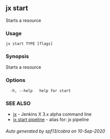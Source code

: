 ## jx start

Starts a resource

### Usage

```
jx start TYPE [flags]
```

### Synopsis

Starts a resource

### Options

```
  -h, --help   help for start
```

### SEE ALSO

* [jx](jx.md)	 - Jenkins X 3.x alpha command line
* [jx start pipeline](jx_start_pipeline.md)	 - alias for: jx pipeline

###### Auto generated by spf13/cobra on 10-Sep-2020
